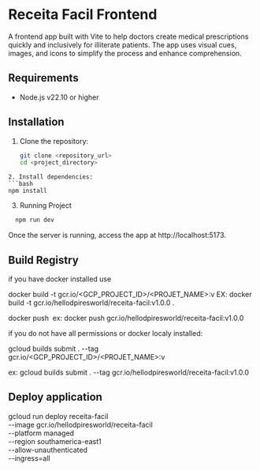 # Receita Facil Frontend
A frontend app built with Vite to help doctors create medical prescriptions quickly and inclusively for illiterate patients. The app uses visual cues, images, and icons to simplify the process and enhance comprehension.

## Requirements

- Node.js v22.10 or higher

## Installation

1. Clone the repository:
   ```bash
   git clone <repository_url>
   cd <project_directory>
  ```
2. Install dependencies: 
```bash
 npm install
```

3. Running Project
```bash
  npm run dev
```
Once the server is running, access the app at http://localhost:5173.


## Build Registry

if you have docker installed use

docker build -t gcr.io/<GCP_PROJECT_ID>/<PROJET_NAME>:v<VERSION>
EX: docker build -t gcr.io/hellodpiresworld/receita-facil:v1.0.0 .

docker push <IMAGE BUILDED>
ex: docker push gcr.io/hellodpiresworld/receita-facil:v1.0.0 

if you do not have all permissions or docker localy installed:

gcloud builds submit . --tag gcr.io/<GCP_PROJECT_ID>/<PROJET_NAME>:v<VERSION>

ex: gcloud builds submit . --tag gcr.io/hellodpiresworld/receita-facil:v1.0.0

## Deploy application

gcloud run deploy receita-facil \
  --image gcr.io/hellodpiresworld/receita-facil \
  --platform managed \
  --region southamerica-east1 \
  --allow-unauthenticated \
  --ingress=all

